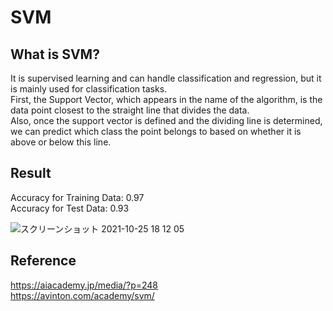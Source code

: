 # SVM

## What is SVM?
It is supervised learning and can handle classification and regression, but it is mainly used for classification tasks.  
First, the Support Vector, which appears in the name of the algorithm, is the data point closest to the straight line that divides the data.  
Also, once the support vector is defined and the dividing line is determined, we can predict which class the point belongs to based on whether it is above or below this line.  

## Result
Accuracy for Training Data: 0.97  
Accuracy for Test Data: 0.93

![スクリーンショット 2021-10-25 18 12 05](https://user-images.githubusercontent.com/69021549/138668610-06aa294c-2c29-4ead-a7b3-55a28213edfb.png)


## Reference
https://aiacademy.jp/media/?p=248  
https://avinton.com/academy/svm/
